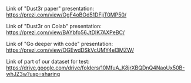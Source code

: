 Link of "Dust3r paper" presentation: https://prezi.com/view/OgF4oBOd51DFjjT0MP50/

Link of "Dust3r on Colab" presentation: https://prezi.com/view/BAYbfo56JtDIK7AXPeBC/

Link of "Go deeper with code" presentation: https://prezi.com/view/OGEwdDSkVcUMY4el3MZW/

Link of part of our dataset for test: https://drive.google.com/drive/folders/10MfuA_K8jrXBQDnQ4NaoUx50B-whJZ3w?usp=sharing
